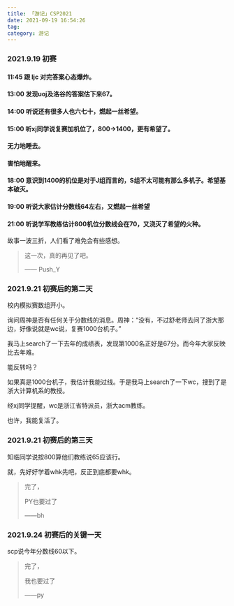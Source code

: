 ```yaml
---
title: 「游记」CSP2021
date: 2021-09-19 16:54:26
tag: 
category: 游记
---
```


### 2021.9.19 初赛

#### 11:45 跟 ljc 对完答案心态爆炸。

#### 13:00 发现uoj及洛谷的答案估下来67。

#### 14:00 听说还有很多人也六七十，燃起一丝希望。

#### 15:00 听xj同学说复赛加机位了，800->1400，更有希望了。

#### 无力地睡去。

#### 害怕地醒来。

#### 18:00 意识到1400的机位是对于J组而言的，S组不太可能有那么多机子。希望基本破灭。

#### 19:00 听说大家估计分数线64左右，又燃起一丝希望

#### 21:00 听说学军教练估计800机位分数线会在70，又浇灭了希望的火种。

故事一波三折，人们看了难免会有些感想。

> 这一次，真的再见了吧。
>
> —— Push_Y

### 2021.9.21 初赛后的第二天

校内模拟赛数组开小。

询问周神是否有任何关于分数线的消息。周神：“没有，不过舒老师去问了浙大那边，好像说就是wc说，复赛1000台机子。”

我马上search了一下去年的成绩表，发现第1000名正好是67分。而今年大家反映比去年难。

能反转吗？

如果真是1000台机子，我估计我能过线。于是我马上search了一下wc，搜到了是浙大计算机系的教授。

经xj同学提醒，wc是浙江省特派员，浙大acm教练。

也许，我能复活了。

### 2021.9.21 初赛后的第三天

知临同学说按800算他们教练说65应该行。

就，先好好学着whk先吧，反正到底都要whk。

> 完了，
> 
> PY也要过了
> 
> ——bh

### 2021.9.24 初赛后的关键一天

scp说今年分数线60以下。

> 完了，
> 
> 我也要过了
> 
> ——py